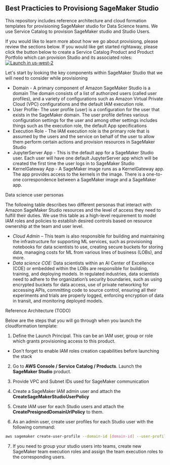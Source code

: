 ## Best Practicies to Provisiong SageMaker Studio

This repository includes reference architecture and cloud formation templates for provisioning SageMaker studio for Data Science teams. We use Service Catalog to provision SageMaker studio and Studio Users. 

If you would like to learn more about how we go about provisiong, please review the sections below. If you would like get started rightaway, please click the button below to create a Service Catalog Product and Product Portfolio which can provision Studio and its associated roles: [![Launch in us-west-2](https://raw.githubusercontent.com/awslabs/aws-media-insights-engine/development/docs/assets/images/launch-stack.png)](https://console.aws.amazon.com/cloudformation/home?region=us-west-2#/stacks/new?stackName=sagemaker-studio&templateURL=https://studio-provisioning-aggarzo.s3-us-west-2.amazonaws.com/launch.template)


Let's start by looking the key components within SageMaker Studio that we will need to consider while provisioning

* Domain - A primary component of Amazon SageMaker Studio is a domain The domain consists of a list of authorized users (called user profiles), and a variety of configurations such as Amazon Virtual Private Cloud (VPC) configurations and the default IAM execution role.
* User Profile- The user profile (user) is a configuration for the user that exists in the SageMaker domain. The user profile defines various configuration settings for the user and among other settings includes things such as the execution role, the default App specifications 
* Execution Role - The IAM execution role is the primary role that is assumed by the users and the service on behalf of the user to allow them perform certain actions and provision resources in SageMaker Studio
* JupyterServer App - This is the default app for a SageMaker Studio user. Each user will have one default JupyterServer app which will be created the first time the user logs in to SageMaker Studio
* KernelGateway App - A SageMaker image runs as a KernelGateway app. The app provides access to the kernels in the image. There is a one-to-one correspondence between a SageMaker image and a SageMaker app.

Data science user personas

The following table describes two different personas that interact with Amazon SageMaker Studio resources and the level of access they need to fulfill their duties. We use this table as a high-level requirement to model IAM roles and policies to establish desired controls based on resource ownership at the team and user level.

* *Cloud Admin* – This team is also responsible for building and maintaining the infrastructure for supporting ML services, such as provisioning notebooks for data scientists to use, creating secure buckets for storing data, managing costs for ML from various lines of business (LOBs), and more.
* *Data science COE:* Data scientists within an AI Center of Excellence (COE) or embedded within the LOBs are responsible for building, training, and deploying models. In regulated industries, data scientists need to adhere to the organization’s security boundaries, such as using encrypted buckets for data access, use of private networking for accessing APIs, committing code to source control, ensuring all their experiments and trials are properly logged, enforcing encryption of data in transit, and monitoring deployed models.

Reference Architecture (TODO)




Below are the steps that you will go through when you launch the cloudformation template:

1. Define the Launch Principal. This can be an IAM user, group or role which grants provisioning access to this product.
  - Don't forget to enable IAM roles creation capabilities before launching the stack

2. Go to **AWS Console / Service Catalog / Products**. Launch the **SageMaker Studio** product.

3. Provide VPC and Subnet IDs used for SageMaker communication

4. Create a SageMaker IAM admin user and attach the **CreateSageMakerStudioUserPolicy**

5. Create IAM user for each Studio users and attach the **CreatePresignedDomainUrlPolicy** to them.

6. As an admin user, create user profiles for each Studio user with the following command:

```bash
aws sagemaker create-user-profile --domain-id [domain-id] --user-profile-name [user profile name] --tags Key=studiouserid,Value=[iam user] --user-settings ExecutionRole=arn:aws:iam::[account id]:role/SageMakerTeamExecutionRole
```

7. If you need to group your studio users into teams, create new SageMaker team execution roles and assign the team execution roles to the corresponding users.

